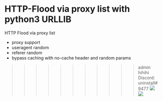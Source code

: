 # HTTP-Flood via proxy list with python3 URLLIB
HTTP Flood via proxy list
* proxy support
* useragent random
* referer random
* bypass caching with no-cache header and random params


>>>>>>>>>>> admin hihihi
Discord: uninstall#9477
![](https://i.ibb.co/cQxWhNm/2.png?raw=true "")
![](https://i.ibb.co/nCcYm2D/3.png?raw=true "")
